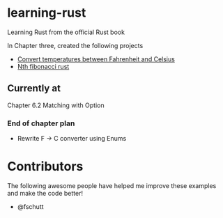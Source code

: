 # learning-rust
Learning Rust from the official Rust book 

In Chapter three, created the following projects

* [Convert temperatures between Fahrenheit and Celsius](https://github.com/BrooksPatton/fahrenheit-to-celsius-rust)
* [Nth fibonacci rust](https://github.com/BrooksPatton/nth_fibonacci_rust)

## Currently at

Chapter 6.2 Matching with Option<T>

### End of chapter plan

* Rewrite F -> C converter using Enums

# Contributors

The following awesome people have helped me improve these examples and make the code better!

* @fschutt
